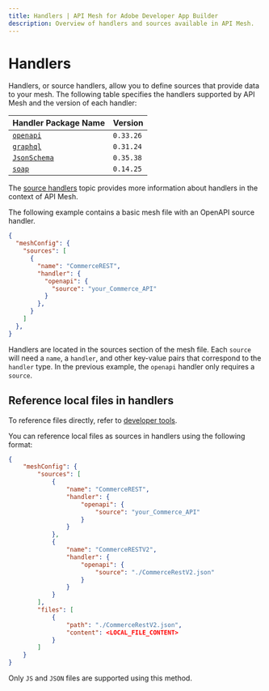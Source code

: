 ```yaml
---
title: Handlers | API Mesh for Adobe Developer App Builder
description: Overview of handlers and sources available in API Mesh.
---
```


# Handlers

Handlers, or source handlers, allow you to define sources that provide data to your mesh. The following table specifies the handlers supported by API Mesh and the version of each handler:

| Handler Package Name | Version |
|------------|------------|
[`openapi`](./openapi.md) | `0.33.26`
[`graphql`](./graphql.md) | `0.31.24`
[`JsonSchema`](./json-schema.md) | `0.35.38`
[`soap`](./soap.md) | `0.14.25`

The [source handlers](../../gateway/source-handlers.md) topic provides more information about handlers in the context of API Mesh.

The following example contains a basic mesh file with an OpenAPI source handler.

```json
{
  "meshConfig": {
    "sources": [
      {
        "name": "CommerceREST",
        "handler": {
          "openapi": {
            "source": "your_Commerce_API"
          }
        },
      }
    ]
  },
}
```

Handlers are located in the sources section of the mesh file. Each `source` will need a `name`, a `handler`, and other key-value pairs that correspond to the `handler` type. In the previous example, the `openapi` handler only requires a `source`.

## Reference local files in handlers

<InlineAlert variant="info" slots="text"/>

To reference files directly, refer to [developer tools](../../gateway/developer-tools.md#reference-files-directly).

You can reference local files as sources in handlers using the following format:

```json
{
    "meshConfig": {
        "sources": [
            {
                "name": "CommerceREST",
                "handler": {
                    "openapi": {
                        "source": "your_Commerce_API"
                    }
                }
            },
            {
                "name": "CommerceRESTV2",
                "handler": {
                    "openapi": {
                        "source": "./CommerceRestV2.json"
                    }
                }
            }
        ],
        "files": [
            {
                "path": "./CommerceRestV2.json",
                "content": <LOCAL_FILE_CONTENT>
            }
        ]
    }
}
```

<InlineAlert variant="info" slots="text"/>

Only `JS` and `JSON` files are supported using this method.
